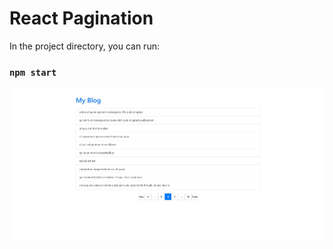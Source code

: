 # React Pagination

In the project directory, you can run:

### `npm start`

![Image alt](https://github.com/EvgeniyBudaev/react-pagination/blob/main/readme.jpg)

